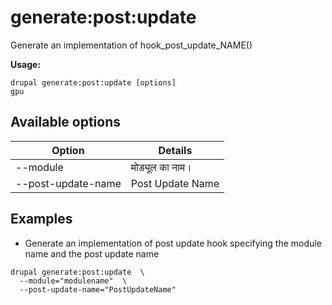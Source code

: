 # generate:post:update
Generate an implementation of hook_post_update_NAME()

**Usage:**
```
drupal generate:post:update [options]
gpu
```

## Available options
Option | Details
-------|-------------
--module | मोड्यूल का नाम।
--post-update-name | Post Update Name

## Examples
* Generate an implementation of post update hook specifying the module name and the post update name
```
drupal generate:post:update  \
  --module="modulename"  \
  --post-update-name="PostUpdateName"
```
